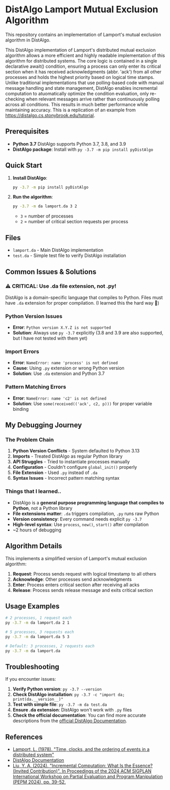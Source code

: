 # DistAlgo Lamport Mutual Exclusion Algorithm

This repository contains an implementation of Lamport's mutual exclusion algorithm in DistAlgo.

This DistAlgo implementation of Lamport's distributed mutual exclusion algorithm allows a more efficient and highly readable implementation of this algorithm for distributed systems. The core logic is contained in a single declarative await() condition, ensuring a process can only enter its critical section when it has received acknowledgments (abbr. 'ack') from all other processes and holds the highest priority based on logical time stamps. Unlike traditional implementations that use polling-based code with manual message handling and state management, DistAlgo enables incremental computation to atuomatically optimize the condition evaluation, only re-checking when relevant messages arrive rather than continuously polling across all conditions. This results in much better performance while maintaining accuracy. This is a replication of an example from https://distalgo.cs.stonybrook.edu/tutorial.

## Prerequisites

- **Python 3.7** DistAlgo supports Python 3.7, 3.8, and 3.9
- **DistAlgo package**: Install with `py -3.7 -m pip install pyDistAlgo`

## Quick Start

1. **Install DistAlgo**:

   ```bash
   py -3.7 -m pip install pyDistAlgo
   ```

2. **Run the algorithm**:
   ```bash
   py -3.7 -m da lamport.da 3 2
   ```
   - `3` = number of processes
   - `2` = number of critical section requests per process

## Files

- `lamport.da` - Main DistAlgo implementation
- `test.da` - Simple test file to verify DistAlgo installation

## Common Issues & Solutions

### ⚠️ **CRITICAL: Use .da file extension, not .py!**

DistAlgo is a domain-specific language that compiles to Python. Files must have `.da` extension for proper compilation. (I learned this the hard way 🤣)

### Python Version Issues

- **Error**: `Python version X.Y.Z is not supported`
- **Solution**: Always use `py -3.7` explicitly (3.8 and 3.9 are also supported, but I have not tested with them yet)

### Import Errors

- **Error**: `NameError: name 'process' is not defined`
- **Cause**: Using `.py` extension or wrong Python version
- **Solution**: Use `.da` extension and Python 3.7

### Pattern Matching Errors

- **Error**: `NameError: name 'c2' is not defined`
- **Solution**: Use `some(received(('ack', c2, p)))` for proper variable binding

## My Debugging Journey

### The Problem Chain

1. **Python Version Conflicts** - System defaulted to Python 3.13
2. **Imports** - Treated DistAlgo as regular Python library
3. **API Struggles** - Tried to instantiate processes manually
4. **Configuration** - Couldn't configure `global_init()` properly
5. **File Extension** - Used `.py` instead of `.da`
6. **Syntax Issues** - Incorrect pattern matching syntax

### Things that I learned..

- DistAlgo is a **general purpose programming language that compiles to Python**, not a Python library
- **File extensions matter**: `.da` triggers compilation, `.py` runs raw Python
- **Version consistency**: Every command needs explicit `py -3.7`
- **High-level syntax**: Use `process`, `new()`, `start()` after compilation
- ~2 hours of debugging

## Algorithm Details

This implements a simplified version of Lamport's mutual exclusion algorithm:

1. **Request**: Process sends request with logical timestamp to all others
2. **Acknowledge**: Other processes send acknowledgments
3. **Enter**: Process enters critical section after receiving all acks
4. **Release**: Process sends release message and exits critical section

## Usage Examples

```bash
# 2 processes, 1 request each
py -3.7 -m da lamport.da 2 1

# 5 processes, 3 requests each
py -3.7 -m da lamport.da 5 3

# Default: 3 processes, 2 requests each
py -3.7 -m da lamport.da
```

## Troubleshooting

If you encounter issues:

1. **Verify Python version**: `py -3.7 --version`
2. **Check DistAlgo installation**: `py -3.7 -c "import da; print(da.__version__)"`
3. **Test with simple file**: `py -3.7 -m da test.da`
4. **Ensure .da extension**: DistAlgo won't work with `.py` files
5. **Check the official documentation**: You can find more accurate descriptions from the [official DistAlgo Documentation](https://github.com/DistAlgo/distalgo).

## References

- [Lamport, L. (1978). "Time, clocks, and the ordering of events in a distributed system"](https://lamport.azurewebsites.net/pubs/time-clocks.pdf)
- [DistAlgo Documentation](https://github.com/DistAlgo/distalgo)
- [Liu, Y. A. (2024). "Incremental Computation: What Is the Essence? (Invited Contribution)". In Proceedings of the 2024 ACM SIGPLAN International Workshop on Partial Evaluation and Program Manipulation (PEPM 2024), pp. 39-52.](https://dl.acm.org/doi/10.1145/3635800.3637447)

